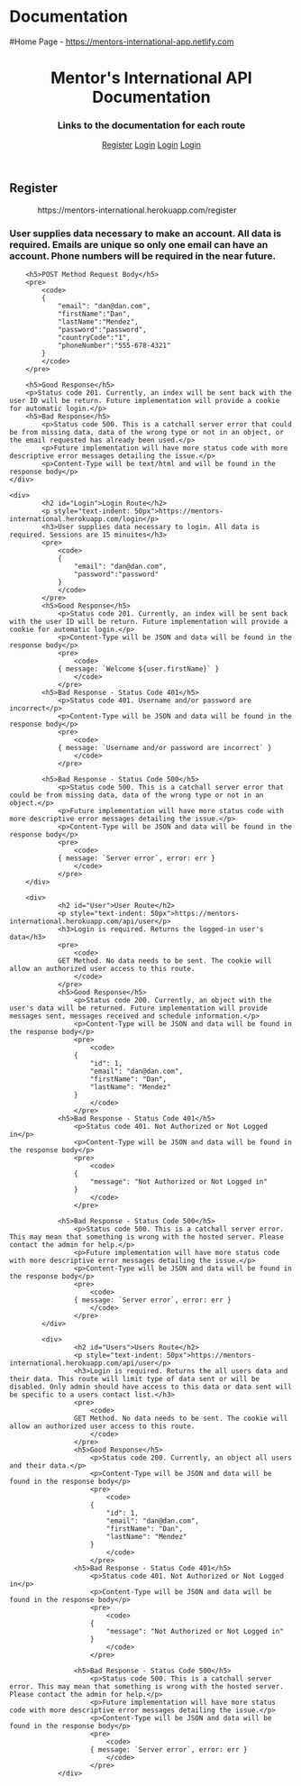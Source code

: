 # Documentation
#Home Page - https://mentors-international-app.netlify.com
<!DOCTYPE html>
<html lang="en">
  <head>
    <meta charset="utf-8">
    <title>Mentor's International API</title>
    <!-- <link rel="stylesheet" href="style.css"> -->
  </head>
  <body>
    <header>
        <h1>Mentor's International API Documentation</h1>
        <h3>Links to the documentation for each route</h3>
        <nav>
            <a href="#Register">Register</a>
            <a href="#Login">Login</a>
            <a href="#User">Login</a>
            <a href="#Users">Login</a>
        </nav>
    </header>
    <div>
        <h2 id="Register">Register</h2>
        <p style="text-indent: 50px">https://mentors-international.herokuapp.com/register</p>
        <h3>User supplies data necessary to make an account. All data is required. Emails are unique so only one email can have an account. Phone numbers will be required in the near future.</h3>

        <h5>POST Method Request Body</h5>
        <pre>
            <code>
            {   
                "email": "dan@dan.com", 
                "firstName":"Dan",
                "lastName":"Mendez",
                "password":"password",
                "countryCode":"1",
                "phoneNumber":"555-678-4321"
            }
            </code>
        </pre>

        <h5>Good Response</h5>
        <p>Status code 201. Currently, an index will be sent back with the user ID will be return. Future implementation will provide a cookie for automatic login.</p>
        <h5>Bad Response</h5>
            <p>Status code 500. This is a catchall server error that could be from missing data, data of the wrong type or not in an object, or the email requested has already been used.</p>
            <p>Future implementation will have more status code with more descriptive error messages detailing the issue.</p>
            <p>Content-Type will be text/html and will be found in the response body</p>
    </div>

    <div>
            <h2 id="Login">Login Route</h2>
            <p style="text-indent: 50px">https://mentors-international.herokuapp.com/login</p>
            <h3>User supplies data necessary to login. All data is required. Sessions are 15 minuites</h3>
            <pre>
                <code>
                {   
                    "email": "dan@dan.com", 
                    "password":"password"
                }
                </code>
            </pre>
            <h5>Good Response</h5>
                <p>Status code 201. Currently, an index will be sent back with the user ID will be return. Future implementation will provide a cookie for automatic login.</p>
                <p>Content-Type will be JSON and data will be found in the response body</p>
                <pre>
                    <code>
                { message: `Welcome ${user.firstName}` }
                    </code>
                </pre>
            <h5>Bad Response - Status Code 401</h5>
                <p>Status code 401. Username and/or password are incorrect</p>
                <p>Content-Type will be JSON and data will be found in the response body</p>
                <pre>
                    <code>
                { message: `Username and/or password are incorrect` }
                    </code>
                </pre>

            <h5>Bad Response - Status Code 500</h5>
                <p>Status code 500. This is a catchall server error that could be from missing data, data of the wrong type or not in an object.</p>
                <p>Future implementation will have more status code with more descriptive error messages detailing the issue.</p>
                <p>Content-Type will be JSON and data will be found in the response body</p>
                <pre>
                    <code>
                { message: `Server error`, error: err }
                    </code>
                </pre>
        </div>

        <div>
                <h2 id="User">User Route</h2>
                <p style="text-indent: 50px">https://mentors-international.herokuapp.com/api/user</p>
                <h3>Login is required. Returns the logged-in user's data</h3>
                <pre>
                    <code>
                GET Method. No data needs to be sent. The cookie will allow an authorized user access to this route.
                    </code>
                </pre>
                <h5>Good Response</h5>
                    <p>Status code 200. Currently, an object with the user's data will be returned. Future implementation will provide messages sent, messages received and schedule information.</p>
                    <p>Content-Type will be JSON and data will be found in the response body</p>
                    <pre>
                        <code>
                    {
                        "id": 1,
                        "email": "dan@dan.com",
                        "firstName": "Dan",
                        "lastName": "Mendez"
                    }
                        </code>
                    </pre>
                <h5>Bad Response - Status Code 401</h5>
                    <p>Status code 401. Not Authorized or Not Logged in</p>
                    <p>Content-Type will be JSON and data will be found in the response body</p>
                    <pre>
                        <code>
                    {
                        "message": "Not Authorized or Not Logged in"
                    }
                        </code>
                    </pre>
    
                <h5>Bad Response - Status Code 500</h5>
                    <p>Status code 500. This is a catchall server error. This may mean that something is wrong with the hosted server. Please contact the admin for help.</p>
                    <p>Future implementation will have more status code with more descriptive error messages detailing the issue.</p>
                    <p>Content-Type will be JSON and data will be found in the response body</p>
                    <pre>
                        <code>
                    { message: `Server error`, error: err }
                        </code>
                    </pre>
            </div>

            <div>
                    <h2 id="Users">Users Route</h2>
                    <p style="text-indent: 50px">https://mentors-international.herokuapp.com/api/user</p>
                    <h3>Login is required. Returns the all users data and their data. This route will limit type of data sent or will be disabled. Only admin should have access to this data or data sent will be specific to a users contact list.</h3>
                    <pre>
                        <code>
                    GET Method. No data needs to be sent. The cookie will allow an authorized user access to this route.
                        </code>
                    </pre>
                    <h5>Good Response</h5>
                        <p>Status code 200. Currently, an object all users and their data.</p>
                        <p>Content-Type will be JSON and data will be found in the response body</p>
                        <pre>
                            <code>
                        {
                            "id": 1,
                            "email": "dan@dan.com",
                            "firstName": "Dan",
                            "lastName": "Mendez"
                        }
                            </code>
                        </pre>
                    <h5>Bad Response - Status Code 401</h5>
                        <p>Status code 401. Not Authorized or Not Logged in</p>
                        <p>Content-Type will be JSON and data will be found in the response body</p>
                        <pre>
                            <code>
                        {
                            "message": "Not Authorized or Not Logged in"
                        }
                            </code>
                        </pre>
        
                    <h5>Bad Response - Status Code 500</h5>
                        <p>Status code 500. This is a catchall server error. This may mean that something is wrong with the hosted server. Please contact the admin for help.</p>
                        <p>Future implementation will have more status code with more descriptive error messages detailing the issue.</p>
                        <p>Content-Type will be JSON and data will be found in the response body</p>
                        <pre>
                            <code>
                        { message: `Server error`, error: err }
                            </code>
                        </pre>
                </div>


  </body>
</html>
